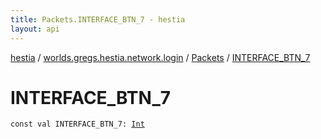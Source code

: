 ```yaml
---
title: Packets.INTERFACE_BTN_7 - hestia
layout: api
---
```


<div class='api-docs-breadcrumbs'><a href="../../index.html">hestia</a> / <a href="../index.html">worlds.gregs.hestia.network.login</a> / <a href="index.html">Packets</a> / <a href="./-i-n-t-e-r-f-a-c-e_-b-t-n_7.html">INTERFACE_BTN_7</a></div>

# INTERFACE_BTN_7

<div class="signature"><code><span class="keyword">const</span> <span class="keyword">val </span><span class="identifier">INTERFACE_BTN_7</span><span class="symbol">: </span><a href="https://kotlinlang.org/api/latest/jvm/stdlib/kotlin/-int/index.html"><span class="identifier">Int</span></a></code></div>
